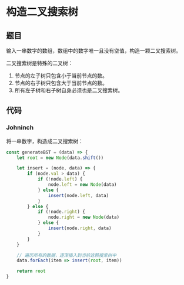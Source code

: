 # 构造二叉搜索树

## 题目
输入一串数字的数组，数组中的数字唯一且没有空值，构造一颗二叉搜索树。

二叉搜索树是特殊的二叉树：
1. 节点的左子树只包含小于当前节点的数。
2. 节点的右子树只包含大于当前节点的数。
3. 所有左子树和右子树自身必须也是二叉搜索树。

## 代码

### Johninch
将一串数字，构造成二叉搜索树：
```js
const generateBST = (data) => {
    let root = new Node(data.shift())

    let insert = (node, data) => {
        if (node.val > data) {
            if (!node.left) {
                node.left = new Node(data)
            } else {
                insert(node.left, data)
            }
        } else {
            if (!node.right) {
                node.right = new Node(data)
            } else {
                insert(node.right, data)
            }
        }
    }

    // 遍历所有的数据，逐渐插入到当前这颗搜索树中
    data.forEach(item => insert(root, item))

    return root
}
```
